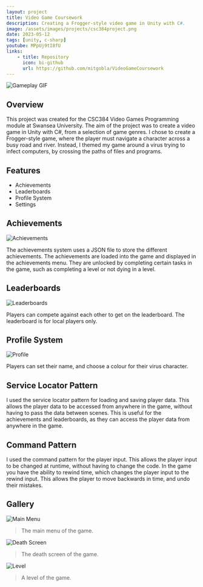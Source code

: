 ```yaml
---
layout: project
title: Video Game Coursework
description: Creating a Frogger-style video game in Unity with C#.
image: /assets/images/projects/csc384project.png
date: 2023-05-12
tags: [unity, c-sharp]
youtube: MPpUj9tI8fU
links:
    - title: Repository
      icon: bi-github
      url: https://github.com/mitgobla/VideoGameCoursework
---
```

![Gameplay GIF](/assets/images/projects/csc384project/gameplay.gif)

## Overview

This project was created for the CSC384 Video Games Programming module at Swansea University. The aim of the project was to create a video game in Unity with C#, from a selection of game genres. I chose to create a Frogger-style game, where the player must navigate a character across a busy road and river. Instead, I themed my game around a virus trying to infect computers, by crossing the paths of files and programs.

## Features

- Achievements
- Leaderboards
- Profile System
- Settings

## Achievements

![Achievements](/assets/images/projects/csc384project/achievements.jpg)

The achievements system uses a JSON file to store the different achievements. The achievements are loaded into the game and displayed in the achievements menu. They are unlocked by completing certain tasks in the game, such as completing a level or not dying in a level.

## Leaderboards

![Leaderboards](/assets/images/projects/csc384project/leaderboards.jpg)

Players can compete against each other to get on the leaderboard. The leaderboard is for local players only.

## Profile System

![Profile](/assets/images/projects/csc384project/profiles.jpg)

Players can set their name, and choose a colour for their virus character.

## Service Locator Pattern

I used the service locator pattern for loading and saving player data. This allows the player data to be accessed from anywhere in the game, without having to pass the data between scenes. This is useful for the achievements and leaderboards, as they can access the player data from anywhere in the game.

## Command Pattern

I used the command pattern for the player input. This allows the player input to be changed at runtime, without having to change the code. In the game you have the ability to rewind time, which changes the player input to the rewind input. This allows the player to move backwards in time, and undo their mistakes.

## Gallery

![Main Menu](/assets/images/projects/csc384project/mainmenu.jpg)
> The main menu of the game.

![Death Screen](/assets/images/projects/csc384project/death.jpg)
> The death screen of the game.

![Level](/assets/images/projects/csc384project/level.jpg)
> A level of the game.
